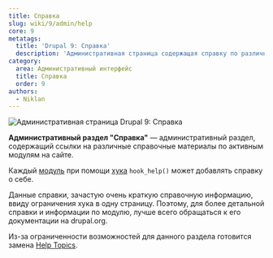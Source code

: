 ```yaml
---
title: Справка
slug: wiki/9/admin/help
core: 9
metatags:
  title: 'Drupal 9: Справка'
  description: 'Административная страница содержащая справку по различным активным модулям.'
category:
  area: Административный интерфейс
  title: Справка
  order: 9
authors:
  - Niklan
---
```


![Административная страница Drupal 9: Справка](https://i.imgur.com/lTLE7Xk.png)

**Административный раздел "Справка"** — административный раздел, содержащий ссылки на различные справочные материалы по активным модулям на сайте.

Каждый [модуль](../../modules/index.md) при помощи [хука](../../hooks/index.md) `hook_help()` может добавлять справку о себе.

Данные справки, зачастую очень краткую справочную информацию, ввиду ограничения хука в одну страницу. Поэтому, для более детальной справки и информации по модулю, лучше всего обращаться к его документации на drupal.org.

<Aside type="tip">

Из-за ограниченности возможностей для данного раздела готовится замена [Help Topics](https://www.drupal.org/project/drupal/issues/2920309).

</Aside>